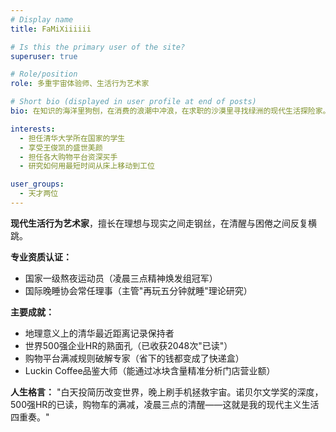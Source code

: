 ```yaml
---
# Display name
title: FaMiXiiiiii

# Is this the primary user of the site?
superuser: true

# Role/position
role: 多重宇宙体验师、生活行为艺术家

# Short bio (displayed in user profile at end of posts)
bio: 在知识的海洋里狗刨，在消费的浪潮中冲浪，在求职的沙漠里寻找绿洲的现代生活探险家。

interests:
  - 担任清华大学所在国家的学生
  - 享受王俊凯的盛世美颜
  - 担任各大购物平台资深买手
  - 研究如何用最短时间从床上移动到工位

user_groups:
  - 天才两位
---
```


**现代生活行为艺术家**，擅长在理想与现实之间走钢丝，在清醒与困倦之间反复横跳。

**专业资质认证：**
- 国家一级熬夜运动员（凌晨三点精神焕发组冠军）
- 国际晚睡协会常任理事（主管"再玩五分钟就睡"理论研究）

**主要成就：**
- 地理意义上的清华最近距离记录保持者
- 世界500强企业HR的熟面孔（已收获2048次"已读"）
- 购物平台满减规则破解专家（省下的钱都变成了快递盒）
- Luckin Coffee品鉴大师（能通过冰块含量精准分析门店营业额）

**人生格言：**
"白天投简历改变世界，晚上刷手机拯救宇宙。诺贝尔文学奖的深度，500强HR的已读，购物车的满减，凌晨三点的清醒——这就是我的现代主义生活四重奏。"
